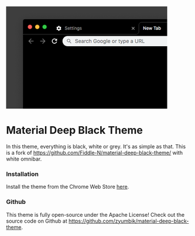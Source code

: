 ![Material Deep Black Theme with white omnibar](./tile-image.png)

# Material Deep Black Theme

In this theme, everything is black, white or grey. It's as simple as that. This is a fork of https://github.com/Fiddle-N/material-deep-black-theme/ with white omnibar.

### Installation
Install the theme from the Chrome Web Store [here](https://chrome.google.com/webstore/detail/ojgkliamglgdfnbkncbhdklgjejagpmm/).

### Github
This theme is fully open-source under the Apache License! Check out the source code on Github at https://github.com/zyumbik/material-deep-black-theme.
